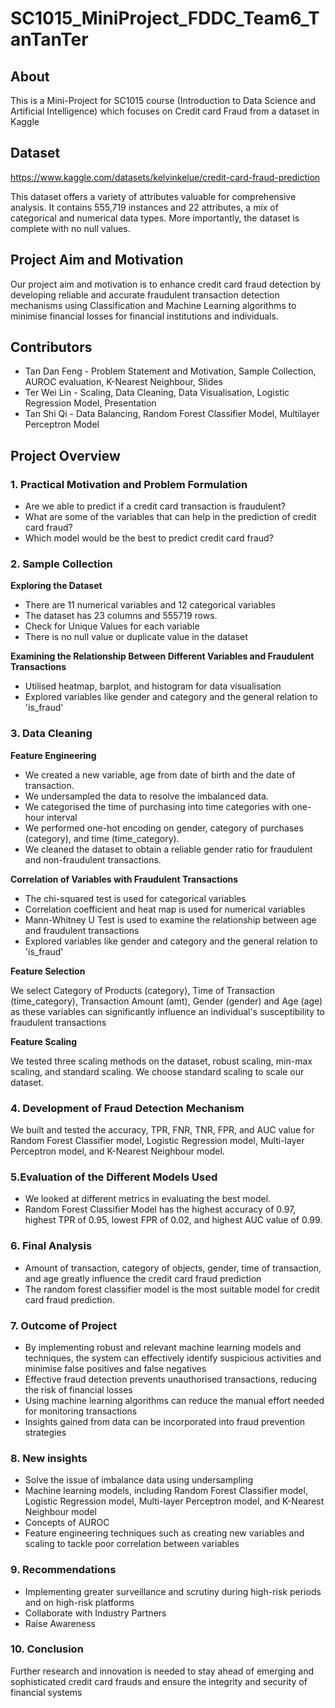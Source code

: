 # SC1015_MiniProject_FDDC_Team6_TanTanTer
## About
This is a Mini-Project for SC1015 course (Introduction to Data Science and Artificial Intelligence) which focuses on Credit card Fraud from a dataset in Kaggle

## Dataset
https://www.kaggle.com/datasets/kelvinkelue/credit-card-fraud-prediction

This dataset offers a variety of attributes valuable for comprehensive analysis. It contains 555,719 instances and 22 attributes, a mix of categorical and numerical data types. More importantly, the dataset is complete with no null values.

## Project Aim and Motivation
Our project aim and motivation is to enhance credit card fraud detection by developing reliable and accurate fraudulent transaction detection mechanisms using Classification and Machine Learning algorithms to minimise financial losses for financial institutions and individuals.

## Contributors
- Tan Dan Feng - Problem Statement and Motivation, Sample Collection, AUROC evaluation, K-Nearest Neighbour, Slides
- Ter Wei Lin - Scaling, Data Cleaning, Data Visualisation, Logistic Regression Model, Presentation
- Tan Shi Qi - Data Balancing, Random Forest Classifier  Model, Multilayer Perceptron Model

## Project Overview
### 1. Practical Motivation and Problem Formulation
- Are we able to predict if a credit card transaction is fraudulent?
- What are some of the variables that can help in the prediction of credit card fraud?
- Which model would be the best to predict credit card fraud?

### 2. Sample Collection
**Exploring the Dataset**
- There are 11 numerical variables and 12 categorical variables
- The dataset has 23 columns and 555719 rows.
- Check for Unique Values for each variable
- There is no null value or duplicate value in the dataset

**Examining the Relationship Between Different Variables and Fraudulent Transactions**
- Utilised heatmap, barplot, and histogram for data visualisation
- Explored variables like gender and category and the general relation to 'is_fraud'

### 3. Data Cleaning
**Feature Engineering**
- We created a new variable, age from date of birth and the date of transaction.
- We undersampled the data to resolve the imbalanced data.
- We categorised the time of purchasing into time categories with one-hour interval
- We performed one-hot encoding on gender, category of purchases (category), and time (time_category).
- We cleaned the dataset to obtain a reliable gender ratio for fraudulent and non-fraudulent transactions.

**Correlation of Variables with Fraudulent Transactions**
- The chi-squared test is used for categorical variables
- Correlation coefficient and heat map is used for numerical variables
- Mann-Whitney U Test is used to examine the relationship between age and fraudulent transactions
- Explored variables like gender and category and the general relation to 'is_fraud'

**Feature Selection**

We select Category of Products (category), Time of Transaction (time_category), Transaction Amount (amt), Gender (gender) and Age (age) as these variables can significantly influence an individual's susceptibility to fraudulent transactions

**Feature Scaling**

We tested three scaling methods on the dataset, robust scaling, min-max scaling, and standard scaling. We choose standard scaling to scale our dataset.

### 4. Development of Fraud Detection Mechanism
We built and tested the accuracy, TPR, FNR, TNR, FPR, and AUC value for Random Forest Classifier model, Logistic Regression model, Multi-layer Perceptron model, and K-Nearest Neighbour model.

###  5.Evaluation of the Different Models Used
- We looked at different metrics in evaluating the best model.
- Random Forest Classifier Model has the highest accuracy of 0.97, highest TPR of 0.95, lowest FPR of 0.02, and highest AUC value of 0.99.

### 6. Final Analysis
- Amount of transaction, category of objects, gender, time of transaction, and age greatly influence the credit card fraud prediction
- The random forest classifier model is the most suitable model for credit card fraud prediction.

### 7. Outcome of Project
- By implementing robust and relevant machine learning models and techniques, the system can effectively identify suspicious activities and minimise false positives and false negatives
- Effective fraud detection prevents unauthorised transactions, reducing the risk of financial losses
- Using machine learning algorithms can reduce the manual effort needed for monitoring transactions
- Insights gained from data can be incorporated into fraud prevention strategies

### 8. New insights
- Solve the issue of imbalance data using undersampling
- Machine learning models, including Random Forest Classifier model, Logistic Regression model, Multi-layer Perceptron model, and K-Nearest Neighbour model
- Concepts of AUROC
- Feature engineering techniques such as creating new variables and scaling to tackle poor correlation between variables

### 9. Recommendations
- Implementing greater surveillance and scrutiny during high-risk periods and on high-risk platforms
- Collaborate with Industry Partners
- Raise Awareness

### 10. Conclusion

Further research and innovation is needed to stay ahead of emerging and sophisticated credit card frauds  and ensure the integrity and security of financial systems
